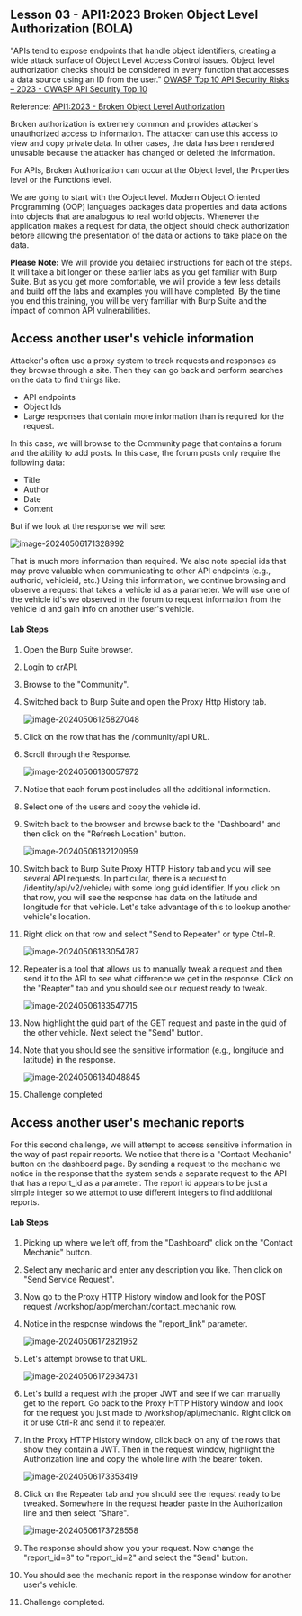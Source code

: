 ## Lesson 03 - API1:2023 Broken Object Level Authorization (BOLA)

"APIs tend to expose endpoints that handle object identifiers, creating a wide attack surface of Object Level Access Control issues. Object level authorization checks should be considered in every function that accesses a data source using an ID from the user."
[OWASP Top 10 API Security Risks – 2023 - OWASP API Security Top 10](https://owasp.org/API-Security/editions/2023/en/0x11-t10/)

Reference: [API1:2023 - Broken Object Level Authorization](https://owasp.org/API-Security/editions/2023/en/0xa1-broken-object-level-authorization/)

Broken authorization is extremely common and provides attacker's unauthorized access to information. The attacker can use this access to view and copy private data. In other cases, the data has been rendered unusable because the attacker has changed or deleted the information.

For APIs, Broken Authorization can occur at the Object level, the Properties level or the Functions level.

We are going to start with the Object level. Modern Object Oriented Programming (OOP) languages packages data properties and data actions into objects that are analogous to real world objects. Whenever the application makes a request for data, the object should check authorization before allowing the presentation of the data or actions to take place on the data.

**Please Note:** We will provide you detailed instructions for each of the steps. It will take a bit longer on these earlier labs as you get familiar with Burp Suite. But as you get more comfortable, we will provide a few less details and build off the labs and examples you will have completed. By the time you end this training, you will be very familiar with Burp Suite and the impact of common API vulnerabilities.

## Access another user's vehicle information

Attacker's often use a proxy system to track requests and responses as they browse through a site. Then they can go back and perform searches on the data to find things like:

* API endpoints
* Object Ids
* Large responses that contain more information than is required for the request.

In this case, we will browse to the Community page that contains a forum and the ability to add posts. In this case, the forum posts only require the following data:

* Title
* Author
* Date
* Content

But if we look at the response we will see:

![image-20240506171328992](C:\Users\Thomas.Freeman\AppData\Roaming\Typora\typora-user-images\image-20240506171328992.png)

That is much more information than required. We also note special ids that may prove valuable when communicating to other API endpoints (e.g., authorid, vehicleid, etc.) Using this information, we continue browsing and observe a request that takes a vehicle id as a parameter. We will use one of the vehicle id's we observed in the forum to request information from the vehicle id and gain info on another user's vehicle.

#### Lab Steps

1. Open the Burp Suite browser.

2. Login to crAPI.

3. Browse to the "Community".

4. Switched back to Burp Suite and open the Proxy Http History tab.

   ![image-20240506125827048](C:\Users\Thomas.Freeman\AppData\Roaming\Typora\typora-user-images\image-20240506125827048.png)

5. Click on the row that has the /community/api URL.

6. Scroll through the Response.

   ![image-20240506130057972](C:\Users\Thomas.Freeman\AppData\Roaming\Typora\typora-user-images\image-20240506130057972.png)

7. Notice that each forum post includes all the additional information.

8. Select one of the users and copy the vehicle id.

9. Switch back to the browser and browse back to the "Dashboard" and then click on the "Refresh Location" button.

   ![image-20240506132120959](C:\Users\Thomas.Freeman\AppData\Roaming\Typora\typora-user-images\image-20240506132120959.png)

10. Switch back to Burp Suite Proxy HTTP History tab and you will see several API requests. In particular, there is a request to /identity/api/v2/vehicle/ with some long guid identifier. If you click on that row, you will see the response has data on the latitude and longitude for that vehicle. Let's take advantage of this to lookup another vehicle's location.

11. Right click on that row and select "Send to Repeater" or type Ctrl-R.

    ![image-20240506133054787](C:\Users\Thomas.Freeman\AppData\Roaming\Typora\typora-user-images\image-20240506133054787.png)

12. Repeater is a tool that allows us to manually tweak a request and then send it to the API to see what difference we get in the response. Click on the "Reapter" tab and you should see our request ready to tweak.

    ![image-20240506133547715](C:\Users\Thomas.Freeman\AppData\Roaming\Typora\typora-user-images\image-20240506133547715.png)

13. Now highlight the guid part of the GET request and paste in the guid of the other vehicle. Next select the "Send" button.

14. Note that you should see the sensitive information (e.g., longitude and latitude) in the response.

    ![image-20240506134048845](C:\Users\Thomas.Freeman\AppData\Roaming\Typora\typora-user-images\image-20240506134048845.png)

15. Challenge completed

## Access another user's mechanic reports

For this second challenge, we will attempt to access sensitive information in the way of past repair reports. We notice that there is a "Contact Mechanic" button on the dashboard page. By sending a request to the mechanic we notice in the response that the system sends a separate request to the API that has a report_id as a parameter. The report id appears to be just a simple integer so we attempt to use different integers to find additional reports.

#### Lab Steps

1. Picking up where we left off, from the "Dashboard" click on the "Contact Mechanic" button.

2. Select any mechanic and enter any description you like. Then click on "Send Service Request".

3. Now go to the Proxy HTTP History window and look for the POST request /workshop/app/merchant/contact_mechanic row.

4. Notice in the response windows the "report_link" parameter.

   ![image-20240506172821952](C:\Users\Thomas.Freeman\AppData\Roaming\Typora\typora-user-images\image-20240506172821952.png)

5. Let's attempt browse to that URL.

   ![image-20240506172934731](C:\Users\Thomas.Freeman\AppData\Roaming\Typora\typora-user-images\image-20240506172934731.png)

6. Let's build a request with the proper JWT and see if we can manually get to the report. Go back to the Proxy HTTP History window and look for the request you just made to /workshop/api/mechanic. Right click on it or use Ctrl-R and send it to repeater.

7. In the Proxy HTTP History window, click back on any of the rows that show they contain a JWT. Then in the request window, highlight the Authorization line and copy the whole line with the bearer token.

   ![image-20240506173353419](C:\Users\Thomas.Freeman\AppData\Roaming\Typora\typora-user-images\image-20240506173353419.png)

8. Click on the Repeater tab and you should see the request ready to be tweaked. Somewhere in the request header paste in the Authorization line and then select "Share".

   ![image-20240506173728558](C:\Users\Thomas.Freeman\AppData\Roaming\Typora\typora-user-images\image-20240506173728558.png)

9. The response should show you your request. Now change the "report_id=8" to "report_id=2" and select the "Send" button.

10. You should see the mechanic report in the response window for another user's vehicle.

11. Challenge completed.
